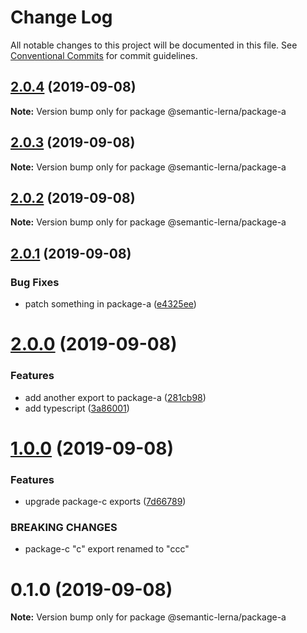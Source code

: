 # Change Log

All notable changes to this project will be documented in this file.
See [Conventional Commits](https://conventionalcommits.org) for commit guidelines.

## [2.0.4](https://github.com/farism/semantic-lerna/compare/v2.0.3...v2.0.4) (2019-09-08)

**Note:** Version bump only for package @semantic-lerna/package-a





## [2.0.3](https://github.com/farism/semantic-lerna/compare/v2.0.2...v2.0.3) (2019-09-08)

**Note:** Version bump only for package @semantic-lerna/package-a





## [2.0.2](https://github.com/farism/semantic-lerna/compare/v2.0.1...v2.0.2) (2019-09-08)

**Note:** Version bump only for package @semantic-lerna/package-a





## [2.0.1](https://github.com/farism/semantic-lerna/compare/v2.0.0...v2.0.1) (2019-09-08)


### Bug Fixes

* patch something in package-a ([e4325ee](https://github.com/farism/semantic-lerna/commit/e4325ee))





# [2.0.0](https://github.com/farism/semantic-lerna/compare/v1.0.0...v2.0.0) (2019-09-08)


### Features

* add another export to package-a ([281cb98](https://github.com/farism/semantic-lerna/commit/281cb98))
* add typescript ([3a86001](https://github.com/farism/semantic-lerna/commit/3a86001))





# [1.0.0](https://github.com/farism/semantic-lerna/compare/v0.1.0...v1.0.0) (2019-09-08)


### Features

* upgrade package-c exports ([7d66789](https://github.com/farism/semantic-lerna/commit/7d66789))


### BREAKING CHANGES

* package-c "c" export renamed to "ccc"





# 0.1.0 (2019-09-08)

**Note:** Version bump only for package @semantic-lerna/package-a
